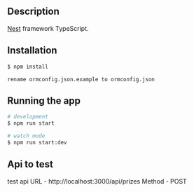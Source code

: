 ## Description

[Nest](https://github.com/nestjs/nest) framework TypeScript.

## Installation

```bash
$ npm install
```

```
rename ormconfig.json.example to ormconfig.json
```

## Running the app

```bash
# development
$ npm run start

# watch mode
$ npm run start:dev
```

## Api to test

test api URL - http://localhost:3000/api/prizes Method - POST
